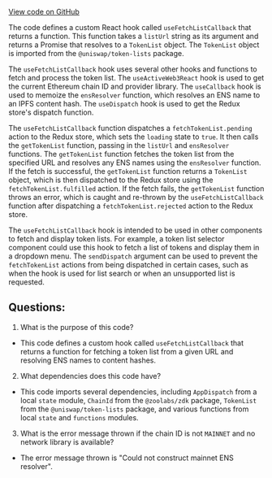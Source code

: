 [View code on GitHub](zoo-labs/zoo/blob/master/core/src/hooks/useFetchListCallback.ts)

The code defines a custom React hook called `useFetchListCallback` that returns a function. This function takes a `listUrl` string as its argument and returns a Promise that resolves to a `TokenList` object. The `TokenList` object is imported from the `@uniswap/token-lists` package.

The `useFetchListCallback` hook uses several other hooks and functions to fetch and process the token list. The `useActiveWeb3React` hook is used to get the current Ethereum chain ID and provider library. The `useCallback` hook is used to memoize the `ensResolver` function, which resolves an ENS name to an IPFS content hash. The `useDispatch` hook is used to get the Redux store's dispatch function.

The `useFetchListCallback` function dispatches a `fetchTokenList.pending` action to the Redux store, which sets the `loading` state to `true`. It then calls the `getTokenList` function, passing in the `listUrl` and `ensResolver` functions. The `getTokenList` function fetches the token list from the specified URL and resolves any ENS names using the `ensResolver` function. If the fetch is successful, the `getTokenList` function returns a `TokenList` object, which is then dispatched to the Redux store using the `fetchTokenList.fulfilled` action. If the fetch fails, the `getTokenList` function throws an error, which is caught and re-thrown by the `useFetchListCallback` function after dispatching a `fetchTokenList.rejected` action to the Redux store.

The `useFetchListCallback` hook is intended to be used in other components to fetch and display token lists. For example, a token list selector component could use this hook to fetch a list of tokens and display them in a dropdown menu. The `sendDispatch` argument can be used to prevent the `fetchTokenList` actions from being dispatched in certain cases, such as when the hook is used for list search or when an unsupported list is requested.
## Questions: 
 1. What is the purpose of this code?
- This code defines a custom hook called `useFetchListCallback` that returns a function for fetching a token list from a given URL and resolving ENS names to content hashes.

2. What dependencies does this code have?
- This code imports several dependencies, including `AppDispatch` from a local `state` module, `ChainId` from the `@zoolabs/zdk` package, `TokenList` from the `@uniswap/token-lists` package, and various functions from local `state` and `functions` modules.

3. What is the error message thrown if the chain ID is not `MAINNET` and no network library is available?
- The error message thrown is "Could not construct mainnet ENS resolver".